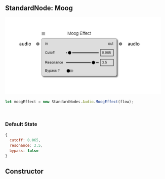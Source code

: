 ## StandardNode: Moog

<img class="zoomable" alt="Moog standard node" src="/images/standard-nodes/audio/moog.png" />

<Hierarchy :extend="{name: 'Node', link: '../../api/classes/node.html'}" />
<br/>

```js
let moogEffect = new StandardNodes.Audio.MoogEffect(flow);
```

<br/>

### Default State

```js
{
  cutoff: 0.065,
  resonance: 3.5,
  bypass: false
}
```

## Constructor

<Method type="method">
  <template v-slot:signature>
    new MoogEffect(<strong>flow: </strong><em><Ref to="../../api/classes/flow">Flow</Ref></em>,
    <strong>options?: </strong><em><Ref to="../../api/interfaces/node-creator-options">NodeCreatorOptions</Ref></em>):
    <em><Ref to="#standardnode-moog">MoogEffect</Ref></em>
  </template>
  <template v-slot:params>
    <Param name="flow">
      <em><Ref to="../../api/classes/flow">Flow</Ref></em>
    </Param>
    <Param name="options?">
      <em><Ref to="../../api/interfaces/node-creator-options">NodeCreatorOptions</Ref></em>
      <template v-slot:default-value>
        <em>{}</em>
      </template>
    </Param>
  </template>
</Method>

<script setup>
import Method from "../../../../../components/api/Method.vue";
import Param from "../../../../../components/api/Param.vue";
import Ref from "../../../../../components/api/Ref.vue";
import Hierarchy from "../../../../../components/api/Hierarchy.vue";
</script>
